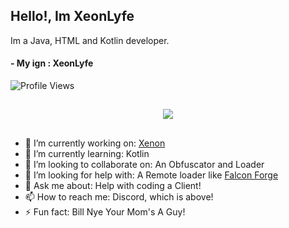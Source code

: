 ## Hello!, Im XeonLyfe

Im a Java, HTML and Kotlin developer.

#### - My ign : XeonLyfe

![Profile Views](https://komarev.com/ghpvc/?username=xeonlyfe)

##

</p>
<p align="center">
<img src="https://discord.c99.nl/widget/theme-3/766795322391134208.png"></img>
</p>

##

- 🔭 I’m currently working on: [Xenon](https://github.com/XenonUtilityDevelopment)
- 🌱 I’m currently learning: Kotlin
- 👯 I’m looking to collaborate on: An Obfuscator and Loader
- 🤔 I’m looking for help with: A Remote loader like [Falcon Forge](https://github.com/x4e/falcon-forge)
- 💬 Ask me about: Help with coding a Client!
- 📫 How to reach me: Discord, which is above!
- ⚡ Fun fact: Bill Nye Your Mom's A Guy!
